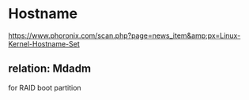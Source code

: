 # Hostname
https://www.phoronix.com/scan.php?page=news_item&amp;px=Linux-Kernel-Hostname-Set

## relation: Mdadm
for RAID boot partition
